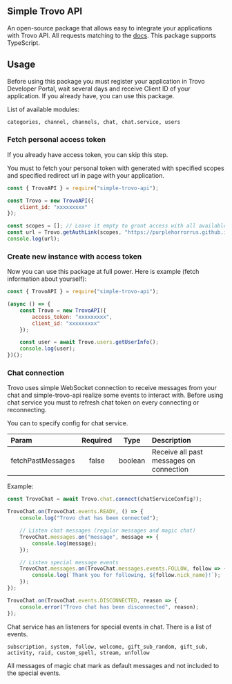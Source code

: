 ## Simple Trovo API

An open-source package that allows easy to integrate your applications with Trovo API. All requests matching to the [docs](https://developer.trovo.live/docs/APIs.html#_1-introduction). This package supports TypeScript.

## Usage

Before using this package you must register your application in Trovo Developer Portal, wait several days and receive Client ID of your application. If you already have, you can use this package.

List of available modules:
```bash
categories, channel, channels, chat, chat.service, users
```

### Fetch personal access token

If you already have access token, you can skip this step.

You must to fetch your personal token with generated with specified scopes and specified redirect url in page with your application.

```javascript
const { TrovoAPI } = require("simple-trovo-api");

const Trovo = new TrovoAPI({
    client_id: "xxxxxxxxx"
});

const scopes = []; // Leave it empty to grant access with all available scopes
const url = Trovo.getAuthLink(scopes, "https://purplehorrorrus.github.io/token");
console.log(url);
```

### Create new instance with access token

Now you can use this package at full power. Here is example (fetch information about yourself):

```javascript
const { TrovoAPI } = require("simple-trovo-api");

(async () => {
    const Trovo = new TrovoAPI({
        access_token: "xxxxxxxxx",
        client_id: "xxxxxxxxx"
    });

    const user = await Trovo.users.getUserInfo();
    console.log(user);
})();
```

### Chat connection

Trovo uses simple WebSocket connection to receive messages from your chat and simple-trovo-api realize some events to interact with. Before using chat service you must to refresh chat token on every connecting or reconnecting.

You can to specify config for chat service.

| Param | Required | Type | Description |
| :--- | :---: | :---: | :--- |
| fetchPastMessages | false | boolean | Receive all past messages on connection |

Example:

```javascript
const TrovoChat = await Trovo.chat.connect(chatServiceConfig?);

TrovoChat.on(TrovoChat.events.READY, () => {
    console.log("Trovo chat has been connected");

    // Listen chat messages (regular messages and magic chat)
    TrovoChat.messages.on("message", message => {
        console.log(message);
    });

    // Listen special message events
    TrovoChat.messages.on(TrovoChat.messages.events.FOLLOW, follow => {
        console.log(`Thank you for following, ${follow.nick_name}!`);
    });
});

TrovoChat.on(TrovoChat.events.DISCONNECTED, reason => {
    console.error("Trovo chat has been disconnected", reason);
});
```

Chat service has an listeners for special events in chat. There is a list of events.

```
subscription, system, follow, welcome, gift_sub_random, gift_sub, activity, raid, custom_spell, stream, unfollow
```

All messages of magic chat mark as default messages and not included to the special events.